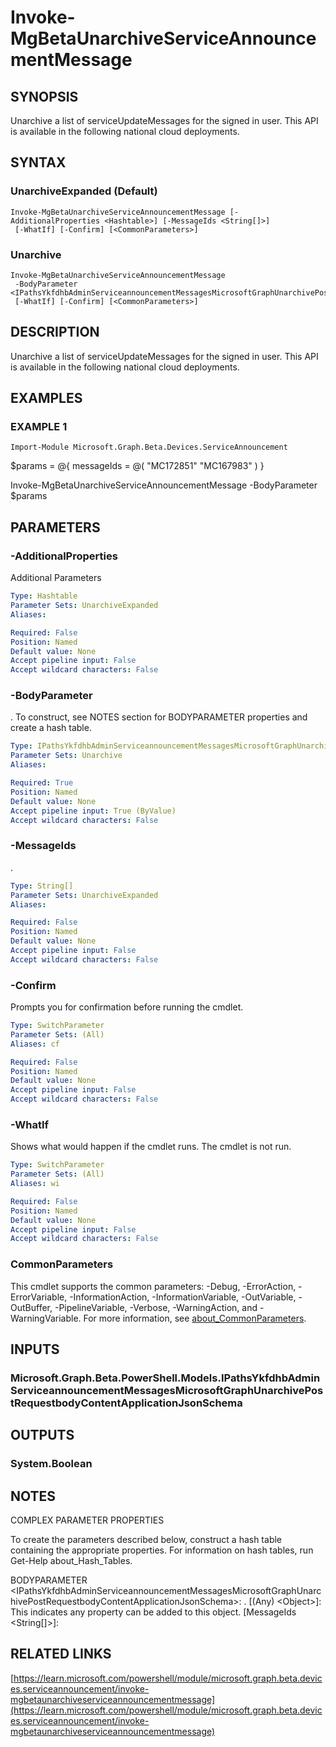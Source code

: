 ﻿---
external help file: Microsoft.Graph.Beta.Devices.ServiceAnnouncement-help.xml
Module Name: Microsoft.Graph.Beta.Devices.ServiceAnnouncement
online version: https://learn.microsoft.com/powershell/module/microsoft.graph.beta.devices.serviceannouncement/invoke-mgbetaunarchiveserviceannouncementmessage
schema: 2.0.0
---

# Invoke-MgBetaUnarchiveServiceAnnouncementMessage

## SYNOPSIS
Unarchive a list of serviceUpdateMessages for the signed in user.
This API is available in the following national cloud deployments.

## SYNTAX

### UnarchiveExpanded (Default)
```
Invoke-MgBetaUnarchiveServiceAnnouncementMessage [-AdditionalProperties <Hashtable>] [-MessageIds <String[]>]
 [-WhatIf] [-Confirm] [<CommonParameters>]
```

### Unarchive
```
Invoke-MgBetaUnarchiveServiceAnnouncementMessage
 -BodyParameter <IPathsYkfdhbAdminServiceannouncementMessagesMicrosoftGraphUnarchivePostRequestbodyContentApplicationJsonSchema>
 [-WhatIf] [-Confirm] [<CommonParameters>]
```

## DESCRIPTION
Unarchive a list of serviceUpdateMessages for the signed in user.
This API is available in the following national cloud deployments.

## EXAMPLES

### EXAMPLE 1
```
Import-Module Microsoft.Graph.Beta.Devices.ServiceAnnouncement
```

$params = @{
	messageIds = @(
		"MC172851"
		"MC167983"
	)
}

Invoke-MgBetaUnarchiveServiceAnnouncementMessage -BodyParameter $params

## PARAMETERS

### -AdditionalProperties
Additional Parameters

```yaml
Type: Hashtable
Parameter Sets: UnarchiveExpanded
Aliases:

Required: False
Position: Named
Default value: None
Accept pipeline input: False
Accept wildcard characters: False
```

### -BodyParameter
.
To construct, see NOTES section for BODYPARAMETER properties and create a hash table.

```yaml
Type: IPathsYkfdhbAdminServiceannouncementMessagesMicrosoftGraphUnarchivePostRequestbodyContentApplicationJsonSchema
Parameter Sets: Unarchive
Aliases:

Required: True
Position: Named
Default value: None
Accept pipeline input: True (ByValue)
Accept wildcard characters: False
```

### -MessageIds
.

```yaml
Type: String[]
Parameter Sets: UnarchiveExpanded
Aliases:

Required: False
Position: Named
Default value: None
Accept pipeline input: False
Accept wildcard characters: False
```

### -Confirm
Prompts you for confirmation before running the cmdlet.

```yaml
Type: SwitchParameter
Parameter Sets: (All)
Aliases: cf

Required: False
Position: Named
Default value: None
Accept pipeline input: False
Accept wildcard characters: False
```

### -WhatIf
Shows what would happen if the cmdlet runs.
The cmdlet is not run.

```yaml
Type: SwitchParameter
Parameter Sets: (All)
Aliases: wi

Required: False
Position: Named
Default value: None
Accept pipeline input: False
Accept wildcard characters: False
```

### CommonParameters
This cmdlet supports the common parameters: -Debug, -ErrorAction, -ErrorVariable, -InformationAction, -InformationVariable, -OutVariable, -OutBuffer, -PipelineVariable, -Verbose, -WarningAction, and -WarningVariable. For more information, see [about_CommonParameters](http://go.microsoft.com/fwlink/?LinkID=113216).

## INPUTS

### Microsoft.Graph.Beta.PowerShell.Models.IPathsYkfdhbAdminServiceannouncementMessagesMicrosoftGraphUnarchivePostRequestbodyContentApplicationJsonSchema
## OUTPUTS

### System.Boolean
## NOTES
COMPLEX PARAMETER PROPERTIES

To create the parameters described below, construct a hash table containing the appropriate properties.
For information on hash tables, run Get-Help about_Hash_Tables.

BODYPARAMETER \<IPathsYkfdhbAdminServiceannouncementMessagesMicrosoftGraphUnarchivePostRequestbodyContentApplicationJsonSchema\>: .
  \[(Any) \<Object\>\]: This indicates any property can be added to this object.
  \[MessageIds \<String\[\]\>\]:

## RELATED LINKS

[https://learn.microsoft.com/powershell/module/microsoft.graph.beta.devices.serviceannouncement/invoke-mgbetaunarchiveserviceannouncementmessage](https://learn.microsoft.com/powershell/module/microsoft.graph.beta.devices.serviceannouncement/invoke-mgbetaunarchiveserviceannouncementmessage)

